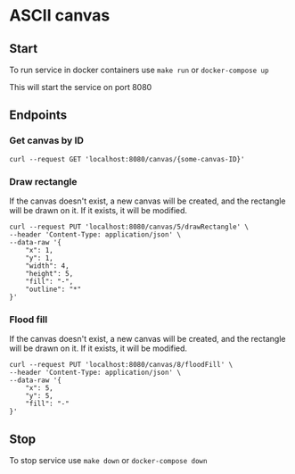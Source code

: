 # ASCII canvas

## Start
To run service in docker containers use `make run` or `docker-compose up`

This will start the service on port 8080

## Endpoints

### Get canvas by ID
`curl --request GET 'localhost:8080/canvas/{some-canvas-ID}'`

### Draw rectangle
If the canvas doesn't exist, a new canvas will be created, and the rectangle will be drawn on it.
If it exists, it will be modified.
```shell
curl --request PUT 'localhost:8080/canvas/5/drawRectangle' \
--header 'Content-Type: application/json' \
--data-raw '{
    "x": 1,
    "y": 1,
    "width": 4,
    "height": 5,
    "fill": "-",
    "outline": "*"
}'
```

### Flood fill
If the canvas doesn't exist, a new canvas will be created, and the rectangle will be drawn on it.
If it exists, it will be modified.
```shell
curl --request PUT 'localhost:8080/canvas/8/floodFill' \
--header 'Content-Type: application/json' \
--data-raw '{
    "x": 5,
    "y": 5,
    "fill": "-"
}'
```

## Stop
To stop service use `make down` or `docker-compose down`
